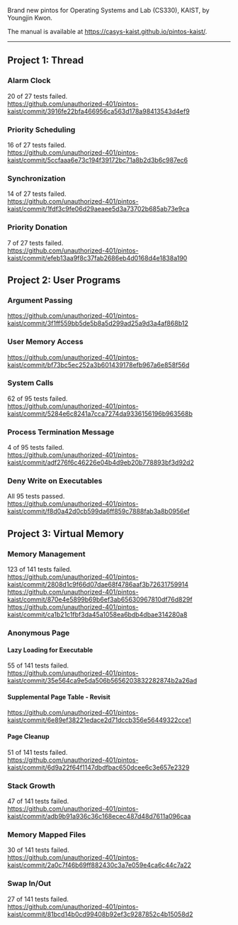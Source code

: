 Brand new pintos for Operating Systems and Lab (CS330), KAIST, by Youngjin Kwon.

The manual is available at https://casys-kaist.github.io/pintos-kaist/.

<hr>

## Project 1: Thread
### Alarm Clock
20 of 27 tests failed.<br>
https://github.com/unauthorized-401/pintos-kaist/commit/3916fe22bfa466956ca563d178a98413543d4ef9

### Priority Scheduling
16 of 27 tests failed.<br>
https://github.com/unauthorized-401/pintos-kaist/commit/5ccfaaa6e73c194f39172bc71a8b2d3b6c987ec6

### Synchronization
14 of 27 tests failed.<br>
https://github.com/unauthorized-401/pintos-kaist/commit/1fdf3c9fe06d29aeaee5d3a73702b685ab73e9ca

### Priority Donation
7 of 27 tests failed.<br>
https://github.com/unauthorized-401/pintos-kaist/commit/efeb13aa9f8c37fab2686eb4d0168d4e1838a190

## Project 2: User Programs
### Argument Passing
https://github.com/unauthorized-401/pintos-kaist/commit/3f1ff559bb5de5b8a5d299ad25a9d3a4af868b12

### User Memory Access
https://github.com/unauthorized-401/pintos-kaist/commit/bf73bc5ec252a3b601439178efb967a6e858f56d

### System Calls
62 of 95 tests failed.<br>
https://github.com/unauthorized-401/pintos-kaist/commit/5284e6c8241a7cca7274da9336156196b963568b

### Process Termination Message
4 of 95 tests failed.<br>
https://github.com/unauthorized-401/pintos-kaist/commit/adf276f6c46226e04b4d9eb20b778893bf3d92d2

### Deny Write on Executables
All 95 tests passed.<br>
https://github.com/unauthorized-401/pintos-kaist/commit/f8d0a42d0cb599da6ff859c7888fab3a8b0956ef

## Project 3: Virtual Memory
### Memory Management
123 of 141 tests failed.<br>
https://github.com/unauthorized-401/pintos-kaist/commit/2808d1c9f66d07dae68f4786aaf3b72631759914
https://github.com/unauthorized-401/pintos-kaist/commit/870e4e5899b69b6ef3ab65630967810df76d829f
https://github.com/unauthorized-401/pintos-kaist/commit/ca1b21c1fbf3da45a1058ea6bdb4dbae314280a8

### Anonymous Page
#### Lazy Loading for Executable
55 of 141 tests failed.<br>
https://github.com/unauthorized-401/pintos-kaist/commit/35e564ca9e5da506b5656203832282874b2a26ad

#### Supplemental Page Table - Revisit
https://github.com/unauthorized-401/pintos-kaist/commit/6e89ef38221edace2d71dccb356e56449322cce1

#### Page Cleanup
51 of 141 tests failed.<br>
https://github.com/unauthorized-401/pintos-kaist/commit/6d9a22f64f1147dbdfbac650dcee6c3e657e2329

### Stack Growth
47 of 141 tests failed.<br>
https://github.com/unauthorized-401/pintos-kaist/commit/adb9b91a936c36c168ecec487d48d7611a096caa

### Memory Mapped Files
30 of 141 tests failed.<br>
https://github.com/unauthorized-401/pintos-kaist/commit/2a0c7f46b69ff882430c3a7e059e4ca6c44c7a22

### Swap In/Out
27 of 141 tests failed.<br>
https://github.com/unauthorized-401/pintos-kaist/commit/81bcd14b0cd99408b92ef3c9287852c4b15058d2